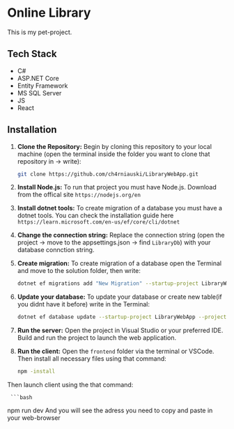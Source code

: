 # Online Library

This is my pet-project. 

## Tech Stack

- C#
- ASP.NET Core
- Entity Framework
- MS SQL Server
- JS
- React

## Installation

1. **Clone the Repository:** Begin by cloning this repository to your local machine (open the terminal inside the folder you want to clone that repository in -> write):

     ```bash
   git clone https://github.com/ch4rniauski/LibraryWebApp.git
2. **Install Node.js:** To run that project you must have Node.js.  Download from the offical site `https://nodejs.org/en`
3. **Install dotnet tools:** To create migration of a database you must have a dotnet tools.  You can check the installation guide here `https://learn.microsoft.com/en-us/ef/core/cli/dotnet`
4. **Change the connection string:** Replace the connection string (open the project -> move to the appsettings.json -> find `LibraryDb`) with your database connction string.
5. **Create migration:** To create migration of a database open the Terminal and move to the solution folder, then write:

     ```bash
   dotnet ef migrations add "New Migration" --startup-project LibraryWebApp --project Library.DataContext
6. **Update your database:** To update your database or create new table(if you didnt have it before) write in the Terminal:

     ```bash
   dotnet ef database update --startup-project LibraryWebApp --project Library.DataContext
7. **Run the server:** Open the project in Visual Studio or your preferred IDE. Build and run the project to launch the web application.
8. **Run the client:** Open the `frontend` folder via the terminal or VSCode. Then install all necessary files using that command:

     ```bash
   npm -install
Then launch client using the that command:

     ```bash
   npm run dev
And you will see the adress you need to copy and paste in your web-browser
